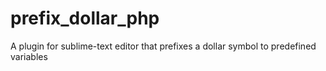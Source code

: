 # prefix_dollar_php
A plugin for sublime-text editor that prefixes a dollar symbol to predefined variables
